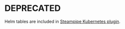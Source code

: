 # DEPRECATED

Helm tables are included in [Steampipe Kubernetes plugin](https://github.com/turbot/steampipe-plugin-kubernetes).
